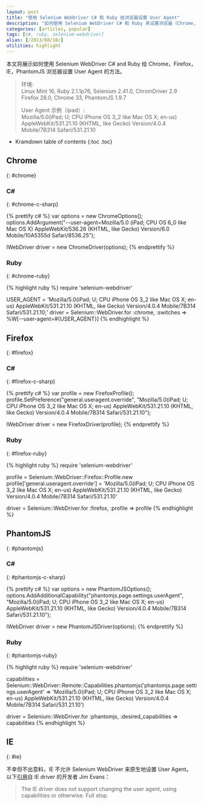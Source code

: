 ```yaml
---
layout: post
title: "使用 Selenium WebDriver C# 和 Ruby 给浏览器设置 User Agent"
description: "如何使用 Selenium WebDriver C# 和 Ruby 来设置浏览器（Chrome, Firefox, IE, PhantomJS）的 user agent。"
categories: [articles, popular]
tags: [c#, ruby, selenium-webdriver]
alias: [/2013/08/10/]
utilities: highlight
---
```

本文将展示如何使用 Selenium WebDriver C# and Ruby 给 Chrome，Firefox，IE，PhantomJS 浏览器设置 User Agent 的方法。

> 环境:<br />
> Linux Mint 16, Ruby 2.1.1p76, Selenium 2.41.0, ChromDriver 2.9<br/>
> Firefox 28.0, Chrome 33, PhantomJS 1.9.7
>
> User Agent 示例（ipad）:<br />
> Mozilla/5.0(iPad; U; CPU iPhone OS 3_2 like Mac OS X; en-us) AppleWebKit/531.21.10 (KHTML, like Gecko) Version/4.0.4 Mobile/7B314 Safari/531.21.10

* Kramdown table of contents
{:toc .toc}

## Chrome
{: #chrome}

### C&#35;
{: #chrome-c-sharp}

{% prettify c# %}
var options = new ChromeOptions();
options.AddArgument("--user-agent=Mozilla/5.0 (iPad; CPU OS 6_0 like Mac OS X) AppleWebKit/536.26 (KHTML, like Gecko) Version/6.0 Mobile/10A5355d Safari/8536.25");

IWebDriver driver = new ChromeDriver(options);
{% endprettify %}

### Ruby
{: #chrome-ruby}

{% highlight ruby %}
require 'selenium-webdriver'

USER_AGENT = 'Mozilla/5.0(iPad; U; CPU iPhone OS 3_2 like Mac OS X; en-us) AppleWebKit/531.21.10 (KHTML, like Gecko) Version/4.0.4 Mobile/7B314 Safari/531.21.10;'
driver = Selenium::WebDriver.for :chrome, :switches => %W[--user-agent=#{USER_AGENT}]
{% endhighlight %}

## Firefox
{: #firefox}

### C&#35;
{: #firefox-c-sharp}

{% prettify c# %}
var profile = new FirefoxProfile();
profile.SetPreference("general.useragent.override", "Mozilla/5.0(iPad; U; CPU iPhone OS 3_2 like Mac OS X; en-us) AppleWebKit/531.21.10 (KHTML, like Gecko) Version/4.0.4 Mobile/7B314 Safari/531.21.10");

IWebDriver driver = new FirefoxDriver(profile);
{% endprettify %}

### Ruby
{: #firefox-ruby}

{% highlight ruby %}
require 'selenium-webdriver'

profile = Selenium::WebDriver::Firefox::Profile.new
profile['general.useragent.override'] = 'Mozilla/5.0(iPad; U; CPU iPhone OS 3_2 like Mac OS X; en-us) AppleWebKit/531.21.10 (KHTML, like Gecko) Version/4.0.4 Mobile/7B314 Safari/531.21.10'

driver = Selenium::WebDriver.for :firefox, :profile => profile
{% endhighlight %}

## PhantomJS
{: #phantomjs}

### C&#35;
{: #phantomjs-c-sharp}

{% prettify c# %}
var options = new PhantomJSOptions();
options.AddAdditionalCapability("phantomjs.page.settings.userAgent", "Mozilla/5.0(iPad; U; CPU iPhone OS 3_2 like Mac OS X; en-us) AppleWebKit/531.21.10 (KHTML, like Gecko) Version/4.0.4 Mobile/7B314 Safari/531.21.10");

IWebDriver driver = new PhantomJSDriver(options);
{% endprettify %}

### Ruby
{: #phantomjs-ruby}

{% highlight ruby %}
require 'selenium-webdriver'

capabilities = Selenium::WebDriver::Remote::Capabilities.phantomjs('phantomjs.page.settings.userAgent' => 'Mozilla/5.0(iPad; U; CPU iPhone OS 3_2 like Mac OS X; en-us) AppleWebKit/531.21.10 (KHTML, like Gecko) Version/4.0.4 Mobile/7B314 Safari/531.21.10')

driver = Selenium::WebDriver.for :phantomjs, :desired_capabilities => capabilities
{% endhighlight %}

## IE
{: #ie}

不幸但不出意料，IE 不允许 Selenium WebDriver 来原生地设置 User Agent。
以下[引用][Set IEDriver UA]自 IE driver 的开发者 Jim Evans：

> The IE driver does not support changing the user agent, using capabilities or otherwise. Full stop.

[Set IEDriver UA]: https://groups.google.com/d/msg/selenium-users/q1f-nIn1BJY/pjnmCc3jSz4J

